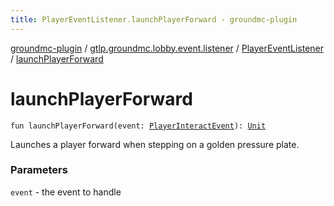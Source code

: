 ```yaml
---
title: PlayerEventListener.launchPlayerForward - groundmc-plugin
---
```


[groundmc-plugin](../../index.html) / [gtlp.groundmc.lobby.event.listener](../index.html) / [PlayerEventListener](index.html) / [launchPlayerForward](.)

# launchPlayerForward

`fun launchPlayerForward(event: `[`PlayerInteractEvent`](https://hub.spigotmc.org/javadocs/spigot/org/bukkit/event/player/PlayerInteractEvent.html)`): `[`Unit`](https://kotlinlang.org/api/latest/jvm/stdlib/kotlin/-unit/index.html)

Launches a player forward when stepping on a golden pressure plate.

### Parameters

`event` - the event to handle
